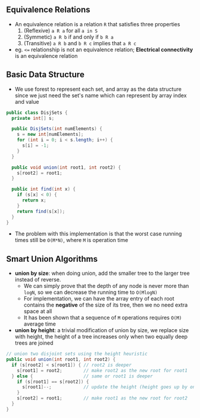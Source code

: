 ## Equivalence Relations

- An equivalence relation is a relation `R` that satisfies three properties
  1. (Reflexive) `a R a` for all `a in S`
  2. (Symmetic) `a R b` if and only if `b R a`
  3. (Transitive) `a R b` and `b R c` implies that `a R c`
- eg. `<=` relationship is not an equivalence relation; **Electrical connectivity** is an equivalence relation

## Basic Data Structure

- We use forest to represent each set, and array as the data structure since we just need the set's name which can represent by array index and value

```java
public class DisjSets {
  private int[] s;

  public DisjSets(int numElements) {
    s = new int[numElements];
    for (int i = 0; i < s.length; i++) {
      s[i] = -1;
    }
  }

  public void union(int root1, int root2) {
    s[root2] = root1;
  }

  public int find(int x) {
    if (s[x] < 0) {
      return x;
    }
    return find(s[x]);
  }
}
```

- The problem with this implementation is that the worst case running times still be `O(M*N)`, where `M` is operation time

## Smart Union Algorithms

- **union by size**: when doing union, add the smaller tree to the larger tree instead of reverse.
  - We can simply prove that the depth of any node is never more than `logN`, so we can decrease the running time to `O(MlogN)`
  - For implementation, we can have the array entry of each root contains the **negative** of the size of its tree, then we no need extra space at all
  - It has been shown that a sequence of `M` operations requires `O(M)` average time
- **union by height**: a trivial modification of union by size, we replace size with height, the height of a tree increases only when two equally deep trees are joined


```java
// union two disjoint sets using the height heuristic
public void union(int root1, int root2) {
  if (s[root2] < s[root1]) { // root2 is deeper
    s[root1] = root2;        // make root2 as the new root for root1
  } else {                   // same or root1 is deeper
    if (s[root1] == s[root2]) {
      s[root1]--;            // update the height (height goes up by one)
    }
    s[root2] = root1;        // make root1 as the new root for root2
  }
}
```